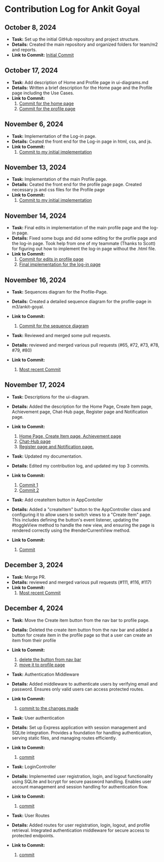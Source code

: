 # Contribution Log for Ankit Goyal

## October 8, 2024

- **Task:** Set up the initial GitHub repository and project structure.
- **Details:** Created the main repository and organized folders for team/m2 and reports.
- **Link to Commit:**  [Initial Commit](https://github.com/ankitgoyal0106/326-Group-Project/commit/aeb5fd20fa964e6aa7d805033bfda3d3d0e05a14)

## October 17, 2024

- **Task:** Add description of Home and Profile page in ui-diagrams.md
- **Details:** Written a brief description for the Home page and the Profile page including the Use Cases.
- **Link to Commit:**
    1. [Commit for the home page](https://github.com/ankitgoyal0106/326-Group-Project/commit/d67bd2c39da4c95d820834b6f6d9dea23ed9b3ae)
    2. [Commit for the profile page](https://github.com/ankitgoyal0106/326-Group-Project/commit/bdb20dd3d299b292c07c5eba8a7849e243311535)

## November 6, 2024
- **Task:** Implementation of the Log-in page.
- **Details:** Ceated the front end for the Log-in page in html, css, and js. 
- **Link to Commit:**
    1. [Commit to my initial implementation](https://github.com/ankitgoyal0106/Swap-Shop/commit/edb19579980705a2c8455d3a36ce75eb88115ca9)

## November 13, 2024

- **Task:** Implementation of the main Profile page.
- **Details:** Ceated the front end for the profile page page. Created necessary js and css files for the Profile page
- **Link to Commit:**
    1. [Commit to my initial implementation](https://github.com/ankitgoyal0106/Swap-Shop/commit/81f80851e990380a96b6b87a3efb1bf8beecf1bc)

## November 14, 2024

- **Task:** Final edits in implementation of the main profile page and the log-in page.
- **Details:** Fixed some bugs and did some editing for the profile page and the log-in page. Took help from one of my teammate (Thanks to Scott) for figuring out how to implement the log-in page without the .html file.  
- **Link to Commit:**
    1. [Commit for edits in profile page](https://github.com/ankitgoyal0106/Swap-Shop/commit/75e1eeddc09c7f1d375bd9f19fa1473a3fc81143)
    2. [Final implementation for the log-in page](https://github.com/ankitgoyal0106/Swap-Shop/commit/b64dc83717ce6342835dc5d96968ae7e6783f71d)

## November 16, 2024

- **Task:** Sequences diagram for the Profile-Page.
- **Details:** Created a detailed sequence diagram for the profile-page in m3/ankit-goyal.
- **Link to Commit:**
    1. [Commit for the sequence diagram](https://github.com/ankitgoyal0106/Swap-Shop/commit/587b417e90bdfd4f0096b8656f1622fd7517fc9f)

- **Task:** Reviewed and merged some pull requests.
- **Details:** reviewed and merged various pull requests (#65, #72, #73, #78, #79, #80)
- **Link to Commit:**
    1. [Most recent Commit](https://github.com/ankitgoyal0106/Swap-Shop/commit/4084e65fb4df7b36bae0db73113ee0f1889aacae)
## November 17, 2024

- **Task:** Descriptions for the ui-diagram.
- **Details:** Added the description for the Home Page, Create Item page, Achievement page, Chat-Hub page, Register page and Notification page.
- **Link to Commit:**
    1. [Home Page, Create Item page, Achievement page](https://github.com/ankitgoyal0106/Swap-Shop/commit/bdf49373a00d42b9d6082d9accc3e45838a780cc)
    2. [Chat-Hub page](https://github.com/ankitgoyal0106/Swap-Shop/commit/e2ea6b21be55ed2726a107db1667865892eded04)
    3. [Register page and Notification page.](https://github.com/ankitgoyal0106/Swap-Shop/commit/4799dcfb649ad157a01541ad4e344f6f31e565da)

- **Task:** Updated my documentation.
- **Details:** Edited my contribution log, and updated my top 3 commits.
- **Link to Commit:**
    1. [Commit 1](https://github.com/ankitgoyal0106/Swap-Shop/commit/531d40f8dd7d3bd5d70e513346590434c7be2586)
    2. [Commit 2](https://github.com/ankitgoyal0106/Swap-Shop/commit/e5bfb8e8921d96f260b25472ec5d4838c3c0b015)
       
- **Task:** Add createItem button in AppContoller
- **Details:** Added a "createItem" button to the AppController class and configuring it to allow users to switch views to a "Create Item" page. This includes defining the button's event listener, updating the #toggleView method to handle the new view, and ensuring the page is rendered correctly using the #renderCurrentView method.
- **Link to Commit:**
  1. [Commit](https://github.com/ankitgoyal0106/Swap-Shop/commit/13ec93d15b3a8ac64b43759e2591fbe4a2433307)


## December 3, 2024

- **Task:** Merge PR.
- **Details:**  reviewed and merged various pull requests (#111, #116, #117)
- **Link to Commit:**
  1. [Most recent Commit](https://github.com/ankitgoyal0106/Swap-Shop/commit/7a79e9814f61b5cbb7d9736aeee103ef5a22f216)
 
## December 4, 2024

- **Task:** Move the Create item button from the nav bar to profile page.
- **Details:**  Deleted the create item button from the nav bar and added a button for create item in the profile page so that a user can create an item from their profile
- **Link to Commit:**
  1. [delete the button from nav bar](https://github.com/ankitgoyal0106/Swap-Shop/commit/e710adbac554dff4c1d1229b3922d86d901d1006)
  2. [move it to profile page](https://github.com/ankitgoyal0106/Swap-Shop/commit/29a446d213ae6738a2c9658b4714bf67b5403008)

- **Task:** Authentication Middleware 
- **Details:** Added middleware to authenticate users by verifying email and password. Ensures only valid users can access protected routes.
- **Link to Commit:**
  1. [commit to the changes made](https://github.com/ankitgoyal0106/Swap-Shop/commit/322e43b1aa354d46535740ce35c0184a9bed00b6)
     
- **Task:** User authentication
- **Details:** Set up Express application with session management and SQLite integration. Provides a foundation for handling authentication, serving static files, and managing routes efficiently.
- **Link to Commit:**
  1. [commit](https://github.com/ankitgoyal0106/Swap-Shop/commit/fa75dd0f623398aa844401bdbef92b0d7db01c64)

- **Task:** LoginController
- **Details:** Implemented user registration, login, and logout functionality using SQLite and bcrypt for secure password handling. Enables user account management and session handling for authentication flow.
- **Link to Commit:**
  1. [commit](https://github.com/ankitgoyal0106/Swap-Shop/commit/a502d8e395a8937f3b949941bb6031592fa58568)

- **Task:** User Routes
- **Details:** Added routes for user registration, login, logout, and profile retrieval. Integrated authentication middleware for secure access to protected endpoints.
- **Link to Commit:**
  1. [commit](https://github.com/ankitgoyal0106/Swap-Shop/commit/81471eae41d0d46e40a4850e5dc151c002accfa2)



